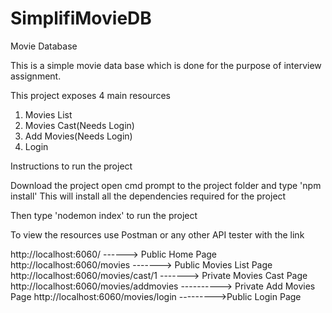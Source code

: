 # SimplifiMovieDB
Movie Database 

This is a simple movie data base which is done for the purpose of interview assignment. 

This project exposes 4 main resources
1. Movies List
2. Movies Cast(Needs Login)
3. Add Movies(Needs Login)
4. Login

Instructions to run the project

Download the project 
open cmd prompt to the project folder and type 'npm install'
This will install all the dependencies required for the project

Then type 'nodemon index' to run the project

To view the resources use Postman or any other API tester with the link

http://localhost:6060/ ------> Public Home Page
http://localhost:6060/movies -------> Public Movies List Page
http://localhost:6060/movies/cast/1 -------> Private Movies Cast Page
http://localhost:6060/movies/addmovies ----------> Private Add Movies Page
http://localhost:6060/movies/login --------->Public Login Page


